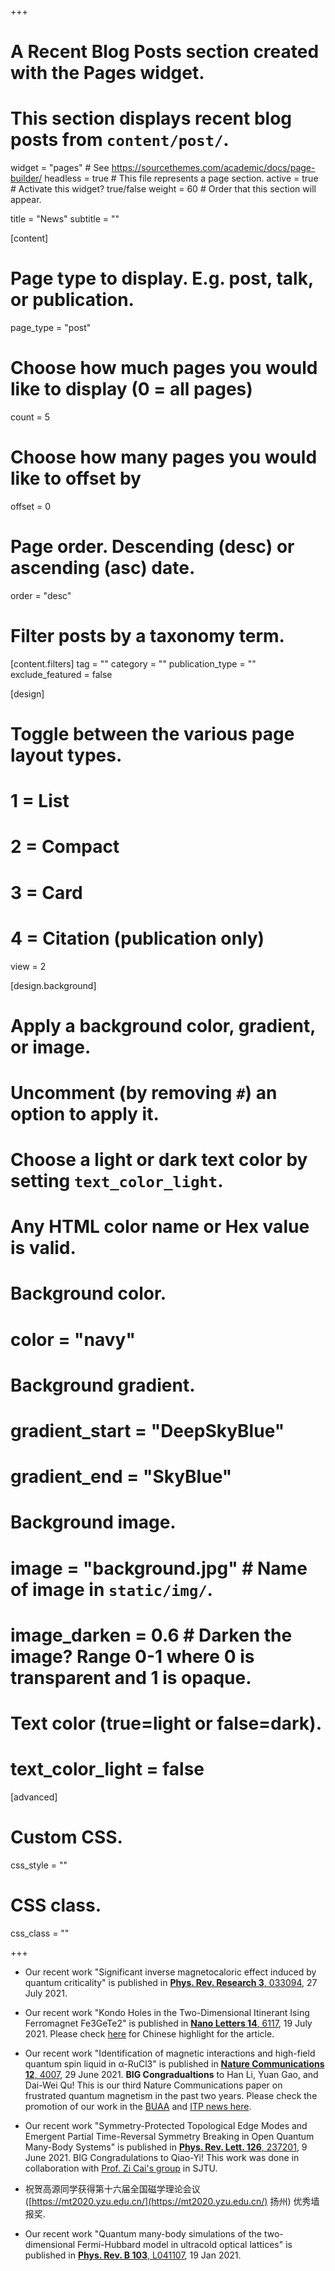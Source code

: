 +++
# A Recent Blog Posts section created with the Pages widget.
# This section displays recent blog posts from `content/post/`.

widget = "pages"  # See https://sourcethemes.com/academic/docs/page-builder/
headless = true  # This file represents a page section.
active = true  # Activate this widget? true/false
weight = 60  # Order that this section will appear.

title = "News"
subtitle = ""

[content]
  # Page type to display. E.g. post, talk, or publication.
  page_type = "post"

  # Choose how much pages you would like to display (0 = all pages)
  count = 5

  # Choose how many pages you would like to offset by
  offset = 0

  # Page order. Descending (desc) or ascending (asc) date.
  order = "desc"

  # Filter posts by a taxonomy term.
  [content.filters]
    tag = ""
    category = ""
    publication_type = ""
    exclude_featured = false

[design]
  # Toggle between the various page layout types.
  #   1 = List
  #   2 = Compact
  #   3 = Card
  #   4 = Citation (publication only)
  view = 2

[design.background]
  # Apply a background color, gradient, or image.
  #   Uncomment (by removing `#`) an option to apply it.
  #   Choose a light or dark text color by setting `text_color_light`.
  #   Any HTML color name or Hex value is valid.

  # Background color.
  # color = "navy"

  # Background gradient.
  # gradient_start = "DeepSkyBlue"
  # gradient_end = "SkyBlue"

  # Background image.
  # image = "background.jpg"  # Name of image in `static/img/`.
  # image_darken = 0.6  # Darken the image? Range 0-1 where 0 is transparent and 1 is opaque.

  # Text color (true=light or false=dark).
  # text_color_light = false  

[advanced]
 # Custom CSS. 
 css_style = ""

 # CSS class.
 css_class = ""

+++
+ Our recent work "Significant inverse magnetocaloric effect induced by quantum criticality" is published in [**Phys. Rev. Research 3**, 033094](https://journals.aps.org/prresearch/abstract/10.1103/PhysRevResearch.3.033094), 27 July 2021.

+ Our recent work "Kondo Holes in the Two-Dimensional Itinerant Ising Ferromagnet Fe3GeTe2" is published in [**Nano Letters 14**, 6117](https://pubs.acs.org/doi/pdf/10.1021/acs.nanolett.1c01661), 19 July 2021. Please check [here](https://mp.weixin.qq.com/s/It8EWN9WOmSd0ejHOUV4KA) for Chinese highlight for the article.

+ Our recent work "Identification of magnetic interactions and high-field quantum spin liquid in α-RuCl3" is published in [**Nature Communications 12**, 4007](https://doi.org/10.1038/s41467-021-24257-8), 29 June 2021. **BIG Congradualtions** to Han Li, Yuan Gao, and Dai-Wei Qu! This is our third Nature Communications paper on frustrated quantum magnetism in the past two years. Please check the promotion of our work in the [BUAA](https://news.buaa.edu.cn/info/1005/54437.htm) and [ITP news here](https://mp.weixin.qq.com/s/y7vjl4FUdJnQr6LcLT4gpQ). 

+ Our recent work "Symmetry-Protected Topological Edge Modes and Emergent Partial Time-Reversal Symmetry Breaking in Open Quantum Many-Body Systems" is published in [**Phys. Rev. Lett. 126**, 237201](https://journals.aps.org/prl/abstract/10.1103/PhysRevLett.126.237201), 9 June 2021. BIG Congradulations to Qiao-Yi! This work was done in collaboration with [Prof. Zi Cai's group](https://www.physics.sjtu.edu.cn/zcai) in SJTU. 

+ 祝贺高源同学获得第十六届全国磁学理论会议 ([https://mt2020.yzu.edu.cn/](https://mt2020.yzu.edu.cn/) 扬州) 优秀墙报奖.

+ Our recent work "Quantum many-body simulations of the two-dimensional Fermi-Hubbard model in ultracold optical lattices" is published in [**Phys. Rev. B 103**, L041107](https://doi.org/10.1103/PhysRevB.103.L041107), 19 Jan 2021.

  

  <!--

  Our recent work "Learning Effective Spin Hamiltonian of Quantum Magnet" is submitted to [arXiv:2011.12282](https://arxiv.org/abs/2011.12282), 24 Nov 2020.Our source code implementation in Jupyter Notebook is publicly available at this [GitHub repo](https://github.com/QMagen).

  

  Our recent work "Evidence of the Berezinskii-Kosterlitz-Thouless phase in a frustrated magnet" is published in [**Nature Communications  11**, 5631 (2020)](https://www.nature.com/articles/s41467-020-19380-x) , 06 Nov 2020, and also selected as [Editor's Highlight](https://www.nature.com/collections/rcdhyvxytb/content/wei-fan) !
                                                                                                             
  Congratulations to Han Li, and this is our second Nature Communications on TMGO at year 2020!

  Check here for [School of Physics News](http://physics.buaa.edu.cn/info/1097/4490.htm), and [University News](https://news.buaa.edu.cn/info/1002/52849.htm).
          
  Our recent  work "Universal thermodynamics in the Kitaev fractional liquid" is published in [Phys. Rev. Research 2, 043015 (2020)](https://doi.org/10.1103/PhysRevResearch.2.043015), 2 Oct 2020.
  Cheers!           
                                                                                                                                                                                                                                                                     Our recent work "Automatic Differentiation for Second Renormalization of Tensor Networks" is published in 
  [Phys. Rev. B 101, 220409(R) (2020)](https://link.aps.org/doi/10.1103/PhysRevB.101.220409), 23 Jun 2020.
  Our code implementation in PyTorch is publicly available at this [GitHub repo](https://github.com/TensorBFS/dTRG). 
                                                                                 
  Our recent work "Kosterlitz-Thouless Melting of Magnetic Order in the Triangular Quantum Ising Material TmMgGaO<sub>4</sub>" is published in [**Nature Communications  11**, 1111 (2020)](https://www.nature.com/articles/s41467-020-14907-8) , 28 Feb 2020. 

  BIG congratulations to Han Li and Bin-Bin Chen! 

  Check here for a  [popular-science-style introduction](https://mp.weixin.qq.com/s/o0LSGZtpmvOC0j1RvBP4_g) of our work (published via *[cpsjournals](www.cpsjournals.cn)*), [School of Physics News](http://physics.buaa.edu.cn/info/1097/4016.htm), and [University News](https://news.buaa.edu.cn/info/1002/51101.htm).
  -->

  



